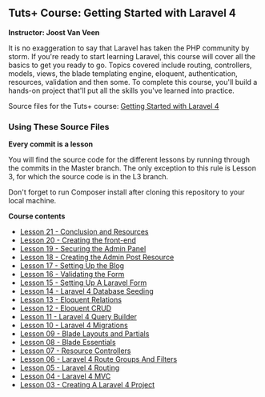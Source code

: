 ## Tuts+ Course: Getting Started with Laravel 4
**Instructor: Joost Van Veen**

It is no exaggeration to say that Laravel has taken the PHP community by storm. If you're ready to start learning Laravel, this course will cover all the basics to get you ready to go. Topics covered include routing, controllers, models, views, the blade templating engine, eloquent, authentication, resources, validation and then some. To complete this course, you'll build a hands-on project that'll put all the skills you've learned into practice.

Source files for the Tuts+ course: [Getting Started with Laravel 4](https://code.tutsplus.com/courses/getting-started-with-laravel-4)


### Using These Source Files
**Every commit is a lesson**

You will find the source code for the different lessons by running through the commits in the Master branch. The only exception to this rule is Lesson 3, for which the source code is in the L3 branch.

Don't forget to run Composer install after cloning this repository to your local machine.

**Course contents**

* [Lesson 21 - Conclusion and Resources](https://github.com/tutsplus/Getting-started-with-Laravel-4/tree/111267aa845940f861dacb0aef7336ee6b29b3a1)
* [Lesson 20 - Creating the front-end](https://github.com/tutsplus/Getting-started-with-Laravel-4/tree/b895d33936d9101618bfecbd845a699e0be0a517)
* [Lesson 19 - Securing the Admin Panel](https://github.com/tutsplus/Getting-started-with-Laravel-4/tree/f623eee5ba53fd6a2dbb1778069fd3882b8e81a0)
* [Lesson 18 - Creating the Admin Post Resource](https://github.com/tutsplus/Getting-started-with-Laravel-4/tree/82d8af440f6db059b872d5859fb72062ba1601e2)
* [Lesson 17 - Setting Up the Blog](https://github.com/tutsplus/Getting-started-with-Laravel-4/tree/b2d7d009391f2e2c5037c3a61b7f0cec1f9f8371)
* [Lesson 16 - Validating the Form](https://github.com/tutsplus/Getting-started-with-Laravel-4/tree/4c750cf7866f362db1ed9786343a48f6bfef358c)
* [Lesson 15 - Setting Up A Laravel Form](https://github.com/tutsplus/Getting-started-with-Laravel-4/tree/917274eb47a400baad6e55697b9a4e0bf9d9d33c)
* [Lesson 14 - Laravel 4 Database Seeding](https://github.com/tutsplus/Getting-started-with-Laravel-4/tree/15fe09c77a91ddb5b46d651756b602bc06b8f2c0)
* [Lesson 13 - Eloquent Relations](https://github.com/tutsplus/Getting-started-with-Laravel-4/tree/f174ea80f61ac4494ea883261a5d6ea2166bff36)
* [Lesson 12 - Eloquent CRUD](https://github.com/tutsplus/Getting-started-with-Laravel-4/tree/bb5fff8df57b2b2169c51e7ee4b1c12877342445)
* [Lesson 11 - Laravel 4 Query Builder](https://github.com/tutsplus/Getting-started-with-Laravel-4/tree/5f29d23f25b99aa294e39edfd4b9c292b0000674)
* [Lesson 10 - Laravel 4 Migrations](https://github.com/tutsplus/Getting-started-with-Laravel-4/tree/70a61f9fd34774caec88c149cedf3159de96fae9)
* [Lesson 09 - Blade Layouts and Partials](https://github.com/tutsplus/Getting-started-with-Laravel-4/tree/f16991f464f55a15f423808fad2303b807526acb)
* [Lesson 08 - Blade Essentials](https://github.com/tutsplus/Getting-started-with-Laravel-4/tree/0e9b92c9b770d66f8e5df7a8456f555519996244)
* [Lesson 07 - Resource Controllers](https://github.com/tutsplus/Getting-started-with-Laravel-4/tree/cb2e420e748456fa70c69688ec1367d306985593)
* [Lesson 06 - Laravel 4 Route Groups And Filters](https://github.com/tutsplus/Getting-started-with-Laravel-4/tree/ee40bf1b078d1cfd792161097ca50a1781f05500)
* [Lesson 05 - Laravel 4 Routing](https://github.com/tutsplus/Getting-started-with-Laravel-4/tree/76751df61bab196b197dd0b061edb869c254a857)
* [Lesson 04 - Laravel 4 MVC](https://github.com/tutsplus/Getting-started-with-Laravel-4/tree/d058a003da92207e5f14bb9b13c57e0ae2357a34)
* [Lesson 03 - Creating A Laravel 4 Project](https://github.com/tutsplus/Getting-started-with-Laravel-4/tree/84b6daa13adc960f5b69c674ce7d8a2461691f00)

